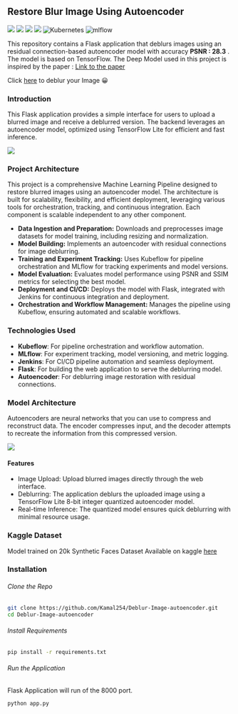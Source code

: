 ## Restore Blur Image Using Autoencoder
![](https://img.shields.io/badge/python-3670A0?style=for-the-badge&logo=python&logoColor=ffdd54) ![](https://img.shields.io/badge/TensorFlow-%23FF6F00.svg?style=for-the-badge&logo=TensorFlow&logoColor=white) ![](https://img.shields.io/badge/flask-%23000.svg?style=for-the-badge&logo=flask&logoColor=white) ![](https://img.shields.io/badge/FastAPI-005571?style=for-the-badge&logo=fastapi) ![Kubernetes](https://img.shields.io/badge/kubernetes-%23326ce5.svg?style=for-the-badge&logo=kubernetes&logoColor=white) ![mlflow](https://img.shields.io/badge/mlflow-%23d9ead3.svg?style=for-the-badge&logo=numpy&logoColor=blue)


This repository contains a Flask application that deblurs images using an residual connection-based autoencoder model with accuracy **PSNR : 28.3** . The model is based on TensorFlow. 
The Deep Model used in this project is inspired by the paper : [Link to the paper](https://arxiv.org/pdf/1812.11262)

Click [here](https://restore-blurred-images.onrender.com/) to deblur your Image 😀

### Introduction

This Flask application provides a simple interface for users to upload a blurred image and receive a deblurred version. The backend leverages an autoencoder model, optimized using TensorFlow Lite for efficient and fast inference.

![](https://encrypted-tbn0.gstatic.com/images?q=tbn:ANd9GcS578X5jC8sjBBcsNwWXtrD-JXqDt5r45H49g&s)

### Project Architecture
This project is a comprehensive Machine Learning Pipeline designed to restore blurred images using an autoencoder model. The architecture is built for scalability, flexibility, and efficient deployment, leveraging various tools for orchestration, tracking, and continuous integration. Each component is scalable independent to any other component.


- **Data Ingestion and Preparation:** Downloads and preprocesses image datasets for model training, including resizing and normalization.
- **Model Building:** Implements an autoencoder with residual connections for image deblurring.
- **Training and Experiment Tracking:** Uses Kubeflow for pipeline orchestration and MLflow for tracking experiments and model versions.
- **Model Evaluation:** Evaluates model performance using PSNR and SSIM metrics for selecting the best model.
- **Deployment and CI/CD:** Deploys the model with Flask, integrated with Jenkins for continuous integration and deployment.
- **Orchestration and Workflow Management:** Manages the pipeline using Kubeflow, ensuring automated and scalable workflows.

### Technologies Used
 - **Kubeflow**: For pipeline orchestration and workflow automation.
 - **MLflow**: For experiment tracking, model versioning, and metric logging.
 - **Jenkins**: For CI/CD pipeline automation and seamless deployment.
 - **Flask**: For building the web application to serve the deblurring model.
 - **Autoencoder**: For deblurring image restoration with residual connections.

### Model Architecture

Autoencoders are neural networks that you can use to compress and reconstruct data. The encoder compresses input, and the decoder attempts to recreate the information from this compressed version.

![](https://miro.medium.com/v2/resize:fit:750/format:webp/0*LtrxkZrn87VTYML6.png)

#### Features

- Image Upload: Upload blurred images directly through the web interface.
- Deblurring: The application deblurs the uploaded image using a TensorFlow Lite 8-bit integer quantized autoencoder model.
- Real-time Inference: The quantized model ensures quick deblurring with minimal resource usage.

### Kaggle Dataset

Model trained on 20k Synthetic Faces Dataset Available on kaggle [here](https://www.kaggle.com/datasets/selfishgene/synthetic-faces-high-quality-sfhq-part-1)

### Installation

###### Clone the Repo
```bash
git clone https://github.com/Kamal254/Deblur-Image-autoencoder.git
cd Deblur-Image-autoencoder
```

###### Install Requirements
```bash
pip install -r requirements.txt
```

###### Run the Application
Flask Application will run of the 8000 port.
```bash
python app.py
```
